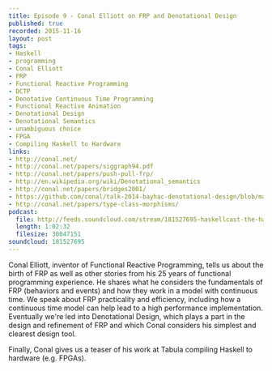 ```yaml
--- 
title: Episode 9 - Conal Elliott on FRP and Denotational Design
published: true
recorded: 2015-11-16
layout: post
tags:
- Haskell
- programming
- Conal Elliott
- FRP
- Functional Reactive Programming
- DCTP
- Denotative Continuous Time Programming
- Functional Reactive Animation
- Denotational Design
- Denotational Semantics
- unambiguous choice
- FPGA
- Compiling Haskell to Hardware
links:
- http://conal.net/
- http://conal.net/papers/siggraph94.pdf
- http://conal.net/papers/push-pull-frp/
- http://en.wikipedia.org/wiki/Denotational_semantics
- http://conal.net/papers/bridges2001/
- https://github.com/conal/talk-2014-bayhac-denotational-design/blob/master/README.md
- http://conal.net/papers/type-class-morphisms/
podcast:
  file: http://feeds.soundcloud.com/stream/181527695-haskellcast-the-haskell-cast-9-conal.mp3
  length: 1:02:32
  filesize: 30047151
soundcloud: 181527695
---
```

Conal Elliott, inventor of Functional Reactive Programming, tells us about the birth of FRP as well as other stories from his 25 years of functional programming experience. He shares what he considers the fundamentals of FRP (behaviors and events) and how they work in a model with continuous time. We speak about FRP practicality and efficiency, including how a continuous time model can help lead to a high performance implementation. Eventually we're led into Denotational Design, which plays a part in the design and refinement of FRP and which Conal considers his simplest and clearest design tool.

Finally, Conal gives us a teaser of his work at Tabula compiling Haskell to hardware (e.g. FPGAs).
